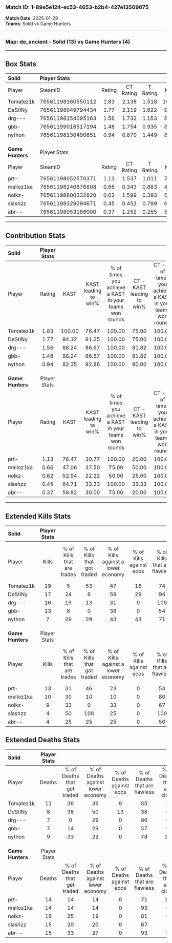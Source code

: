### Match ID: 1-89e5e124-ec53-4653-b2b4-427e13509075  
**Match Date**: 2025-01-29  
**Teams**: Solid vs Game Hunters  

---  

### **Map**: de_ancient - Solid (13) vs Game Hunters (4)  
---  

## Box Stats  

| **Solid**        | Player Stats      |        |           |          |        |       |       |         |        |      |     |
| :- | :- | :-: | :-: | :-: | :-: | :-: | :-: | :-: | :-: | :-: | :-: |
| Player           | SteamID           | Rating | CT Rating | T Rating |  KAST  |  ADR  | Kills | Assists | Deaths | K/D  | HS% |
| Tomatez1k        | 76561198160550112 |  1.83  |   2.138   |  1.518   | 100.00 | 119.5 |  19   |    6    |   11   | 1.73 | 36  |
| DeStlNy          | 76561198049794434 |  1.77  |   2.119   |  1.622   | 94.12  | 115.3 |  17   |    7    |   8    | 2.13 | 41  |
| drg---           | 76561198154095163 |  1.56  |   1.732   |  1.153   | 88.24  | 74.5  |  16   |    4    |   7    | 2.29 | 37  |
| gbb-             | 76561199016517194 |  1.48  |   1.754   |  0.935   | 88.24  | 89.8  |  13   |    7    |   7    | 1.86 | 53  |
| nython           | 76561198130490651 |  0.94  |   0.870   |  1.449   | 82.35  | 49.9  |   7   |    8    |   9    | 0.78 | 28  |
|                  |                   |        |           |          |        |       |       |         |        |      |     |
|                  |                   |        |           |          |        |       |       |         |        |      |     |
|                  |                   |        |           |          |        |       |       |         |        |      |     |
| **Game Hunters** | Player Stats      |        |           |          |        |       |       |         |        |      |     |
| Player           | SteamID           | Rating | CT Rating | T Rating |  KAST  |  ADR  | Kills | Assists | Deaths | K/D  | HS% |
| prt-             | 76561198052570371 |  1.13  |   1.537   |  1.011   | 76.47  | 82.4  |  13   |    5    |   14   | 0.93 | 53  |
| melloz1ka        | 76561198240876808 |  0.66  |   0.343   |  0.883   | 47.06  | 49.1  |  10   |    5    |   14   | 0.71 | 70  |
| nolkz-           | 76561198800332820 |  0.62  |   1.599   |  0.393   | 52.94  | 66.5  |   9   |    1    |   16   | 0.56 | 100 |
| slashzz          | 76561198329294671 |  0.45  |   0.453   |  0.799   | 64.71  | 48.8  |   4   |    5    |   15   | 0.27 | 75  |
| abr--            | 76561198053186000 |  0.37  |   1.252   |  0.255   | 58.82  | 40.7  |   4   |    3    |   15   | 0.27 | 25  |
---  

## Contribution Stats  

| **Solid**        | Player Stats |        |                      |                                                        |                           |                                                             |                          |                                                            |
| :- | :-: | :-: | :-: | :-: | :-: | :-: | :-: | :-: |
| Player           |    Rating    |  KAST  | KAST leading to win% | % of times you achieve a KAST in your teams won rounds | CT - KAST leading to win% | CT - % of times you achieve a KAST in your teams won rounds | T - KAST leading to win% | T - % of times you achieve a KAST in your teams won rounds |
| Tomatez1k        |     1.83     | 100.00 |        76.47         |                         100.00                         |           75.00           |                           100.00                            |          80.00           |                           100.00                           |
| DeStlNy          |     1.77     | 94.12  |        81.25         |                         100.00                         |           75.00           |                           100.00                            |          100.00          |                           100.00                           |
| drg---           |     1.56     | 88.24  |        86.67         |                         100.00                         |           81.82           |                           100.00                            |          100.00          |                           100.00                           |
| gbb-             |     1.48     | 88.24  |        86.67         |                         100.00                         |           81.82           |                           100.00                            |          100.00          |                           100.00                           |
| nython           |     0.94     | 82.35  |        92.86         |                         100.00                         |           90.00           |                           100.00                            |          100.00          |                           100.00                           |
|                  |              |        |                      |                                                        |                           |                                                             |                          |                                                            |
|                  |              |        |                      |                                                        |                           |                                                             |                          |                                                            |
|                  |              |        |                      |                                                        |                           |                                                             |                          |                                                            |
| **Game Hunters** | Player Stats |        |                      |                                                        |                           |                                                             |                          |                                                            |
| Player           |    Rating    |  KAST  | KAST leading to win% | % of times you achieve a KAST in your teams won rounds | CT - KAST leading to win% | CT - % of times you achieve a KAST in your teams won rounds | T - KAST leading to win% | T - % of times you achieve a KAST in your teams won rounds |
| prt-             |     1.13     | 76.47  |        30.77         |                         100.00                         |           20.00           |                           100.00                            |          37.50           |                           100.00                           |
| melloz1ka        |     0.66     | 47.06  |        37.50         |                         75.00                          |           50.00           |                           100.00                            |          33.33           |                           66.67                            |
| nolkz-           |     0.62     | 52.94  |        22.22         |                         50.00                          |           25.00           |                           100.00                            |          20.00           |                           33.33                            |
| slashzz          |     0.45     | 64.71  |        33.33         |                         100.00                         |           33.33           |                           100.00                            |          33.33           |                           100.00                           |
| abr--            |     0.37     | 58.82  |        30.00         |                         75.00                          |           20.00           |                           100.00                            |          40.00           |                           66.67                            |
---  

## Extended Kills Stats  

| **Solid**        | Player Stats |                            |                            |                                    |                         |                              |                                 |                                       |                    |           |
| :- | :-: | :-: | :-: | :-: | :-: | :-: | :-: | :-: | :-: | :-: |
| Player           |    Kills     | % of Kills that are trades | % of Kills that got traded | % of Kills against a lower economy | % of Kills against ecos | % of Kills that are flawless | % of Kills that are close duels | % of Kills that are assisted by flash | Pistol Round Kills | AWP Kills |
| Tomatez1k        |      19      |             5              |             53             |                 47                 |           16            |              74              |               11                |                  11                   |         0          |     2     |
| DeStlNy          |      17      |             24             |             6              |                 59                 |           29            |              94              |                0                |                   6                   |         0          |     1     |
| drg---           |      16      |             19             |             13             |                 31                 |            0            |             100              |                0                |                  25                   |         1          |     0     |
| gbb-             |      13      |             8              |             0              |                 38                 |            0            |              54              |                8                |                   8                   |         0          |     1     |
| nython           |      7       |             29             |             29             |                 43                 |           43            |              71              |                0                |                   0                   |         3          |     1     |
|                  |              |                            |                            |                                    |                         |                              |                                 |                                       |                    |           |
|                  |              |                            |                            |                                    |                         |                              |                                 |                                       |                    |           |
|                  |              |                            |                            |                                    |                         |                              |                                 |                                       |                    |           |
| **Game Hunters** | Player Stats |                            |                            |                                    |                         |                              |                                 |                                       |                    |           |
| Player           |    Kills     | % of Kills that are trades | % of Kills that got traded | % of Kills against a lower economy | % of Kills against ecos | % of Kills that are flawless | % of Kills that are close duels | % of Kills that are assisted by flash | Pistol Round Kills | AWP Kills |
| prt-             |      13      |             31             |             46             |                 23                 |            0            |              54              |                0                |                   8                   |         0          |     2     |
| melloz1ka        |      10      |             30             |             10             |                 10                 |            0            |              80              |               10                |                   0                   |         4          |     0     |
| nolkz-           |      9       |             33             |             0              |                 33                 |            0            |              67              |                0                |                  33                   |         0          |     4     |
| slashzz          |      4       |             50             |            100             |                 25                 |            0            |             100              |               25                |                  25                   |         0          |     2     |
| abr--            |      4       |             25             |             25             |                 25                 |            0            |              50              |                0                |                   0                   |         0          |     0     |
## Extended Deaths Stats  

| **Solid**        | Player Stats |                             |                                   |                          |                               |                            |                           |               |
| :- | :-: | :-: | :-: | :-: | :-: | :-: | :-: | :-: |
| Player           |    Deaths    | % of Deaths that get traded | % of Deaths against lower economy | % of Deaths against ecos | % of Deaths that are flawless | % of Deaths that are close | % of Deaths while blinded | Deaths to AWP |
| Tomatez1k        |      11      |             36              |                36                 |            9             |              55               |             9              |             9             |       2       |
| DeStlNy          |      8       |             38              |                50                 |            13            |              38               |             0              |             0             |       0       |
| drg---           |      7       |              0              |                29                 |            0             |              86               |             0              |             0             |       0       |
| gbb-             |      7       |             14              |                29                 |            0             |              57               |             0              |            14             |       0       |
| nython           |      9       |             33              |                22                 |            0             |              78               |             11             |            33             |       2       |
|                  |              |                             |                                   |                          |                               |                            |                           |               |
|                  |              |                             |                                   |                          |                               |                            |                           |               |
|                  |              |                             |                                   |                          |                               |                            |                           |               |
| **Game Hunters** | Player Stats |                             |                                   |                          |                               |                            |                           |               |
| Player           |    Deaths    | % of Deaths that get traded | % of Deaths against lower economy | % of Deaths against ecos | % of Deaths that are flawless | % of Deaths that are close | % of Deaths while blinded | Deaths to AWP |
| prt-             |      14      |             14              |                14                 |            0             |              71               |             14             |             0             |       1       |
| melloz1ka        |      14      |             14              |                14                 |            0             |              93               |             0              |            14             |       1       |
| nolkz-           |      16      |             25              |                19                 |            0             |              81               |             0              |             6             |       1       |
| slashzz          |      15      |             20              |                20                 |            0             |              67               |             7              |            20             |       0       |
| abr--            |      15      |             33              |                27                 |            0             |              93               |             0              |            13             |       1       |
